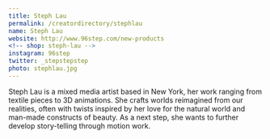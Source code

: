 ```yaml
---
title: Steph Lau
permalink: /creatordirectory/stephlau
name: Steph Lau
website: http://www.96step.com/new-products
<!-- shop: steph-lau -->
instagram: 96step
twitter: _stepstepstep
photo: stephlau.jpg
---
```


Steph Lau is a mixed media artist based in New York, her work ranging from textile pieces to 3D animations. She crafts worlds reimagined from our realities, often with twists inspired by her love for the natural world and man-made constructs of beauty. As a next step, she wants to further develop story-telling through motion work.